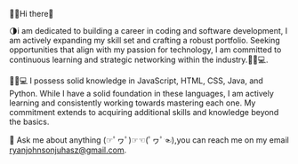 🤘🤘Hi there🤘

🌗i am dedicated to building a career in coding and software development, I am actively expanding my skill set and crafting a robust portfolio. Seeking opportunities that align with my passion for technology, I am committed to continuous learning and strategic networking within the industry.👨‍💻💻.

👨‍💻💻 I possess solid knowledge in JavaScript, HTML, CSS, Java, and Python. While I have a solid foundation in these languages, I am actively learning and consistently working towards mastering each one. My commitment extends to acquiring additional skills and knowledge beyond the basics. 

💬 Ask me about anything (☞ﾟヮﾟ)☞☜(ﾟヮﾟ☜),you can reach me on my email ryanjohnsonjuhasz@gmail.com. 




<!--
**R-Juhasz/R-Juhasz** is a ✨ _special_ ✨ repository because its `README.md` (this file) appears on your GitHub profile.

Here are some ideas to get you started:

- 🔭 I’m currently working on ...
- 🌱 I’m currently learning ...
- 👯 I’m looking to collaborate on ...
- 🤔 I’m looking for help with ...
- 💬 Ask me about ...
- 📫 How to reach me: ...
- 😄 Pronouns: ...
- ⚡ Fun fact: ...
-->
